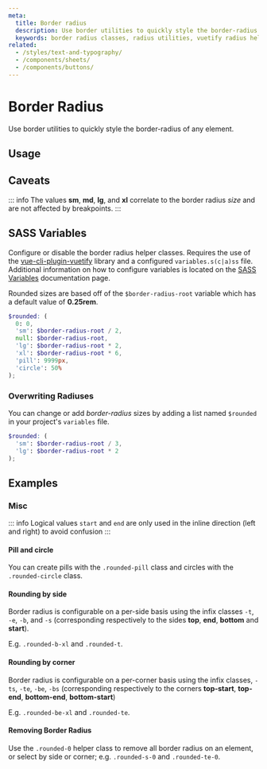 ```yaml
---
meta:
  title: Border radius
  description: Use border utilities to quickly style the border-radius of any element.
  keywords: border radius classes, radius utilities, vuetify radius helper classes
related:
  - /styles/text-and-typography/
  - /components/sheets/
  - /components/buttons/
---
```


# Border Radius

Use border utilities to quickly style the border-radius of any element.

<PageFeatures />

<PromotedEntry />

## Usage

<ExamplesExample file="border-radius/usage" />

## Caveats

::: info
  The values **sm**, **md**, **lg**, and **xl** correlate to the border radius *size* and are not affected by breakpoints.
:::

## SASS Variables

Configure or disable the border radius helper classes. Requires the use of the [vue-cli-plugin-vuetify](https://github.com/vuetifyjs/vue-cli-plugins/tree/master/packages/vue-cli-plugin-vuetify) library and a configured `variables.s(c|a)ss` file. Additional information on how to configure variables is located on the [SASS Variables](/features/sass-variables) documentation page.

Rounded sizes are based off of the `$border-radius-root` variable which has a default value of **0.25rem**.

```scss
$rounded: (
  0: 0,
  'sm': $border-radius-root / 2,
  null: $border-radius-root,
  'lg': $border-radius-root * 2,
  'xl': $border-radius-root * 6,
  'pill': 9999px,
  'circle': 50%
);
```

### Overwriting Radiuses

You can change or add *border-radius* sizes by adding a list named `$rounded` in your project's `variables` file.

```scss
$rounded: (
  'sm': $border-radius-root / 3,
  'lg': $border-radius-root * 2
);
```

## Examples

### Misc

::: info
  Logical values `start` and `end` are only used in the inline direction (left and right) to avoid confusion
:::

#### Pill and circle

You can create pills with the `.rounded-pill` class and circles with the `.rounded-circle` class.

<ExamplesExample file="border-radius/misc-pill-and-circle" />

#### Rounding by side

Border radius is configurable on a per-side basis using the infix classes `-t`, `-e`, `-b`, and `-s` (corresponding respectively to the sides **top**, **end**, **bottom** and **start**).

E.g. `.rounded-b-xl` and `.rounded-t`.

<ExamplesExample file="border-radius/misc-rounding-by-side" />

#### Rounding by corner

Border radius is configurable on a per-corner basis using the infix classes, `-ts`, `-te`, `-be`, `-bs` (corresponding respectively to the corners **top-start**, **top-end**, **bottom-end**, **bottom-start**)

E.g. `.rounded-be-xl` and `.rounded-te`.

<ExamplesExample file="border-radius/misc-rounding-by-corner" />

#### Removing Border Radius

Use the `.rounded-0` helper class to remove all border radius on an element, or select by side or corner; e.g. `.rounded-s-0` and `.rounded-te-0`.

<ExamplesExample file="border-radius/misc-removing-border-radius" />

